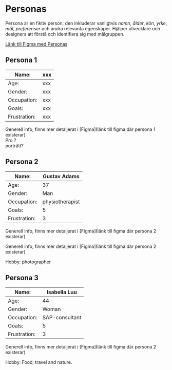 # Personas
Persona är en fiktiv person, den inkluderar vanligtvis *namn*, *ålder*, *kön*, *yrke*, *mål*, *preferenser* och andra relevanta egenskaper. Hjälper utvecklare och designers att förstå och identifiera sig med målgruppen. 

[Länk till Figma med Personas](https://www.figma.com/design/ImHSrISVuH24ZQWWZIHFMo/U01?node-id=12-103&t=bbxc4YwxItavEmp0-1)
## Persona 1

| Name: | xxx |
|---|---|
| Age: | xxx |
| Gender: | xxx |
| Occupation: | xxx |
| Goals: | xxx |
| Frustration: | xxx |

Generell info, finns mer detaljerat i [Figma](länk till figma där persona 1 existerar)  
Pro ?  
porträtt? 

## Persona 2

| Name: | Gustav Adams |
|---|---|
| Age: | 37 |
| Gender: | Man |
| Occupation: | physiotherapist |
| Goals: | 5 |
| Frustration: | 3 |

Generell info, finns mer detaljerat i [Figma](länk till figma där persona 2 existerar)

Generell info, finns mer detaljerat i [Figma](länk till figma där persona 2 existerar)

Hobby: photographer

## Persona 3

| Name: | Isabella Luu |
|---|---|
| Age: | 44 |
| Gender: | Woman |
| Occupation: | SAP-consultant |
| Goals: | 5 |
| Frustration: | 3 |

Generell info, finns mer detaljerat i [Figma](länk till figma där persona 2 existerar)

Hobby: Food, travel and nature.
